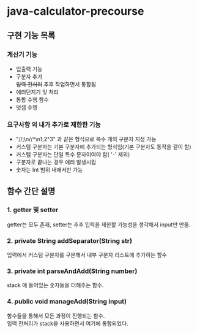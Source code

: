 # java-calculator-precourse

## 구현 기능 목록

### 계산기 기능

- 입출력 기능
- 구분자 추가 <br>
  ~~입력 전처리~~ 추후 작업하면서 통합됨
- 에러던지기 및 처리
- 통합 수행 함수
- 덧셈 수행

### 요구사항 외 내가 추가로 제한한 기능

- "//;\n//^\n1;2^3" 과 같은 형식으로 복수 개의 구분자 지정 가능
- 커스텀 구분자는 기본 구분자에 추가되는 형식임(기본 구분자도 동작을 같이 함)
- 커스텀 구분자는 단일 특수 문자이여야 함( '-' 제외)
- 구분자로 끝나는 경우 에러 발생시킴
- 숫자는 Int 범위 내에서만 가능

## 함수 간단 설명

### 1. getter 및 setter

getter는 모두 존재, setter는 추후 입력을 제한할 가능성을 생각해서 input만 만듦.

### 2. private String addSeparator(String str)

입력에서 커스텀 구분자를 구분해서 내부 구분자 리스트에 추가하는 함수

### 3. private int parseAndAdd(String number)

stack 에 들어있는 숫자들을 더해주는 함수.

### 4. public void manageAdd(String input)

함수들을 통해서 모든 과정이 진행되는 함수. <br>
입력 전처리가 stack을 사용하면서 여기에 통합되었다.